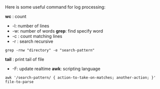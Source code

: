 Here is some useful command for log processing:

**wc** : count
- -l: number of lines
- -w: number of words
**grep**: find specify word
- -c : count matching lines
- -r : search recursive
```
grep -rnw "directory" -e "search-pattern"
```
**tail** : print tail of file
- -F: update realtime
**awk**: scripting language
```
awk '/search-pattern/ { action-to-take-on-matches; another-action; }' file-to-parse
```
